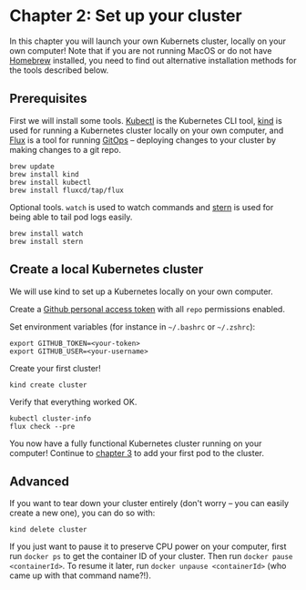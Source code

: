 # Chapter 2: Set up your cluster

In this chapter you will launch your own Kubernets cluster, locally on your own computer! Note that if you are not running MacOS or do not have [Homebrew](https://brew.sh/) installed, you need to find out alternative installation methods for the tools described below.

## Prerequisites

First we will install some tools. [Kubectl](https://kubernetes.io/docs/reference/kubectl/overview/) is the Kubernetes CLI tool, [kind](https://kind.sigs.k8s.io/) is used for running a Kubernetes cluster locally on your own computer, and [Flux](https://toolkit.fluxcd.io/) is a tool for running [GitOps](https://www.gitops.tech/#what-is-gitops) – deploying changes to your cluster by making changes to a git repo.

    brew update
    brew install kind
    brew install kubectl
    brew install fluxcd/tap/flux

Optional tools. `watch` is used to watch commands and [stern](https://github.com/wercker/stern) is used for being able to tail pod logs easily.

    brew install watch
    brew install stern

## Create a local Kubernetes cluster

We will use kind to set up a Kubernetes locally on your own computer.

Create a [Github personal access token](https://docs.github.com/en/github/authenticating-to-github/creating-a-personal-access-token) with all `repo` permissions enabled.

Set environment variables (for instance in `~/.bashrc` or `~/.zshrc`):

    export GITHUB_TOKEN=<your-token>
    export GITHUB_USER=<your-username>

Create your first cluster!

    kind create cluster

Verify that everything worked OK.

    kubectl cluster-info
    flux check --pre

You now have a fully functional Kubernetes cluster running on your computer! Continue to [chapter 3](./pod.md) to add your first pod to the cluster.

## Advanced

If you want to tear down your cluster entirely (don't worry – you can easily create a new one), you can do so with:

    kind delete cluster

If you just want to pause it to preserve CPU power on your computer, first run `docker ps` to get the container ID of your cluster. Then run `docker pause <containerId>`. To resume it later, run `docker unpause <containerId>` (who came up with that command name?!).
